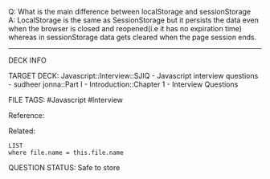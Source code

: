 Q: What is the main difference between localStorage and sessionStorage  
A: LocalStorage is the same as SessionStorage but it persists the data even when the browser is closed and reopened(i.e it has no expiration time) whereas in sessionStorage data gets cleared when the page session ends.
<!--ID: 1693596719518-->

---

DECK INFO

TARGET DECK: Javascript::Interview::SJIQ - Javascript interview questions - sudheer jonna::Part I - Introduction::Chapter 1 - Interview Questions

FILE TAGS: #Javascript #Interview

Reference:

Related:

```dataview
LIST
where file.name = this.file.name
```

QUESTION STATUS: Safe to store